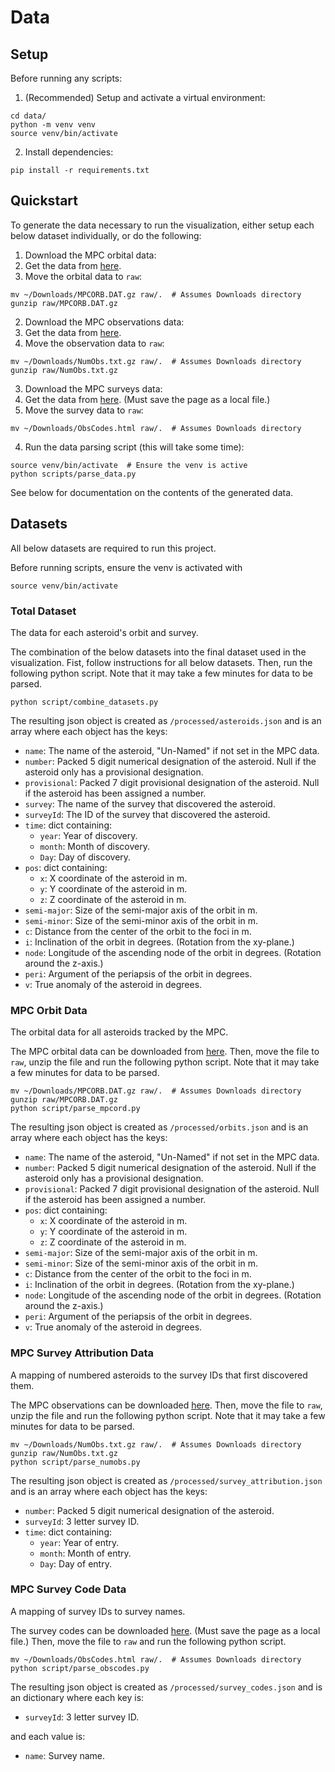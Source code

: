 # Data

## Setup

Before running any scripts:

1. (Recommended) Setup and activate a virtual environment:

```
cd data/
python -m venv venv
source venv/bin/activate
```

2. Install dependencies:

```
pip install -r requirements.txt
```

## Quickstart

To generate the data necessary to run the visualization, either setup each
below dataset individually, or do the following:

1. Download the MPC orbital data:
  1. Get the data from
      [here](https://www.minorplanetcenter.net/iau/MPCORB/MPCORB.DAT.gz).
  2. Move the orbital data to `raw`:

  ```
  mv ~/Downloads/MPCORB.DAT.gz raw/.  # Assumes Downloads directory
  gunzip raw/MPCORB.DAT.gz
  ```

2. Download the MPC observations data:
  1. Get the data from
     [here](https://www.minorplanetcenter.net/iau/ECS/MPCAT-OBS/NumObs.txt.gz).
  2. Move the observation data to `raw`:

  ```
  mv ~/Downloads/NumObs.txt.gz raw/.  # Assumes Downloads directory
  gunzip raw/NumObs.txt.gz
  ```
3. Download the MPC surveys data:
  1. Get the data from
     [here](https://www.minorplanetcenter.net/iau/lists/ObsCodes.html). (Must
     save the page as a local file.)
  2. Move the survey data to `raw`:

  ```
  mv ~/Downloads/ObsCodes.html raw/.  # Assumes Downloads directory
  ```

4. Run the data parsing script (this will take some time):

```
source venv/bin/activate  # Ensure the venv is active
python scripts/parse_data.py
```

See below for documentation on the contents of the generated data.

## Datasets

All below datasets are required to run this project.

Before running scripts, ensure the venv is activated with

```
source venv/bin/activate
```

### Total Dataset

The data for each asteroid's orbit and survey.

The combination of the below datasets into the final dataset used in the
visualization. Fist, follow instructions for all below datasets. Then, run the
following python script. Note that it may take a few minutes for data to be
parsed. 

```
python script/combine_datasets.py
```

The resulting json object is created as `/processed/asteroids.json` and is an array
where each object has the keys:

* `name`: The name of the asteroid, "Un-Named" if not set in the MPC data.
* `number`: Packed 5 digit numerical designation of the asteroid. Null if the asteroid
  only has a provisional designation.
* `provisional`: Packed 7 digit provisional designation of the asteroid. Null if
  the asteroid has been assigned a number.
* `survey`: The name of the survey that discovered the asteroid.
* `surveyId`: The ID of the survey that discovered the asteroid.
* `time`: dict containing:
  * `year`: Year of discovery.
  * `month`: Month of discovery.
  * `Day`: Day of discovery.
* `pos`: dict containing:
  * `x`: X coordinate of the asteroid in m.
  * `y`: Y coordinate of the asteroid in m.
  * `z`: Z coordinate of the asteroid in m.
* `semi-major`: Size of the semi-major axis of the orbit in m.
* `semi-minor`: Size of the semi-minor axis of the orbit in m.
* `c`: Distance from the center of the orbit to the foci in m.
* `i`: Inclination of the orbit in degrees. (Rotation from the xy-plane.)
* `node`: Longitude of the ascending node of the orbit in degrees. (Rotation
  around the z-axis.)
* `peri`: Argument of the periapsis of the orbit in degrees.
* `v`: True anomaly of the asteroid in degrees.

### MPC Orbit Data

The orbital data for all asteroids tracked by the MPC.

The MPC orbital data can be downloaded from
[here](https://www.minorplanetcenter.net/iau/MPCORB/MPCORB.DAT.gz).
Then, move the file to `raw`, unzip the file and run the following python
script. Note that it may take a few minutes for data to be parsed.

```
mv ~/Downloads/MPCORB.DAT.gz raw/.  # Assumes Downloads directory
gunzip raw/MPCORB.DAT.gz
python script/parse_mpcord.py
```

The resulting json object is created as `/processed/orbits.json` and is an array
where each object has the keys:

* `name`: The name of the asteroid, "Un-Named" if not set in the MPC data.
* `number`: Packed 5 digit numerical designation of the asteroid. Null if the asteroid
  only has a provisional designation.
* `provisional`: Packed 7 digit provisional designation of the asteroid. Null if
  the asteroid has been assigned a number.
* `pos`: dict containing:
  * `x`: X coordinate of the asteroid in m.
  * `y`: Y coordinate of the asteroid in m.
  * `z`: Z coordinate of the asteroid in m.
* `semi-major`: Size of the semi-major axis of the orbit in m.
* `semi-minor`: Size of the semi-minor axis of the orbit in m.
* `c`: Distance from the center of the orbit to the foci in m.
* `i`: Inclination of the orbit in degrees. (Rotation from the xy-plane.)
* `node`: Longitude of the ascending node of the orbit in degrees. (Rotation
  around the z-axis.)
* `peri`: Argument of the periapsis of the orbit in degrees.
* `v`: True anomaly of the asteroid in degrees.

### MPC Survey Attribution Data

A mapping of numbered asteroids to the survey IDs that first discovered them.

The MPC observations can be downloaded
[here](https://www.minorplanetcenter.net/iau/ECS/MPCAT-OBS/NumObs.txt.gz).
Then, move the file to `raw`, unzip the file and run the following python
script. Note that it may take a few minutes for data to be parsed.

```
mv ~/Downloads/NumObs.txt.gz raw/.  # Assumes Downloads directory
gunzip raw/NumObs.txt.gz
python script/parse_numobs.py
```

The resulting json object is created as `/processed/survey_attribution.json` and
is an array where each object has the keys:

* `number`: Packed 5 digit numerical designation of the asteroid.
* `surveyId`: 3 letter survey ID.
* `time`: dict containing:
  * `year`: Year of entry.
  * `month`: Month of entry.
  * `Day`: Day of entry.


### MPC Survey Code Data

A mapping of survey IDs to survey names.

The survey codes can be downloaded
[here](https://www.minorplanetcenter.net/iau/lists/ObsCodes.html). (Must save
the page as a local file.) Then, move the file to `raw` and run the following
python script.

```
mv ~/Downloads/ObsCodes.html raw/.  # Assumes Downloads directory
python script/parse_obscodes.py
```

The resulting json object is created as `/processed/survey_codes.json` and
is an dictionary where each key is:

* `surveyId`: 3 letter survey ID.

and each value is:

* `name`: Survey name.
